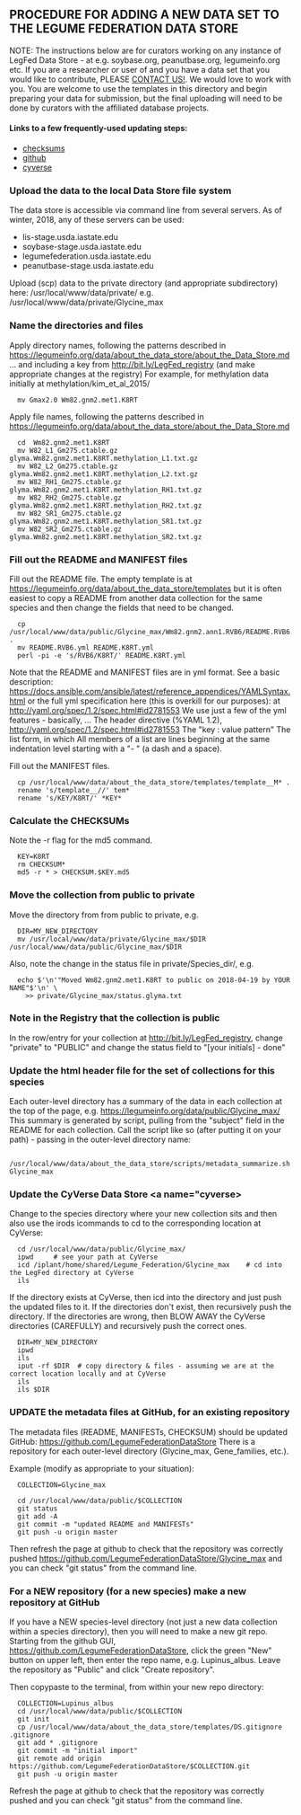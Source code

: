 ## PROCEDURE FOR ADDING A NEW DATA SET TO THE LEGUME FEDERATION DATA STORE

NOTE: The instructions below are for curators working on any instance of
LegFed Data Store - at e.g. soybase.org, peanutbase.org, legumeinfo.org etc. 
If you are a researcher or user of and you have a data set that you would like
to contribute, PLEASE <a href="https://legumeinfo.org/contact">CONTACT US!</a>. 
We would love to work with you. You are welcome to use the templates in this 
directory and begin preparing your data for submission, but the final uploading
will need to be done by curators with the affiliated database projects.

#### Links to a few frequently-used updating steps:
  - [checksums](#checksums)
  - [github](#github) 
  - [cyverse](#cyverse)



### Upload the data to the local Data Store file system
The data store is accessible via command line from several servers.
As of winter, 2018, any of these servers can be used:
  - lis-stage.usda.iastate.edu 
  - soybase-stage.usda.iastate.edu 
  - legumefederation.usda.iastate.edu 
  - peanutbase-stage.usda.iastate.edu

Upload (scp) data to the private directory (and appropriate subdirectory) here:
  /usr/local/www/data/private/
  e.g.
  /usr/local/www/data/private/Glycine_max

### Name the directories and files
Apply directory names, following the patterns described in 
  https://legumeinfo.org/data/about_the_data_store/about_the_Data_Store.md
... and including a key from http://bit.ly/LegFed_registry (and make appropriate changes at the registry)
For example, for methylation data initially at methylation/kim_et_al_2015/ 
```
  mv Gmax2.0 Wm82.gnm2.met1.K8RT
```

Apply file names, following the patterns described in
  https://legumeinfo.org/data/about_the_data_store/about_the_Data_Store.md
  
```
  cd  Wm82.gnm2.met1.K8RT
  mv W82_L1_Gm275.ctable.gz   glyma.Wm82.gnm2.met1.K8RT.methylation_L1.txt.gz 
  mv W82_L2_Gm275.ctable.gz   glyma.Wm82.gnm2.met1.K8RT.methylation_L2.txt.gz
  mv W82_RH1_Gm275.ctable.gz  glyma.Wm82.gnm2.met1.K8RT.methylation_RH1.txt.gz
  mv W82_RH2_Gm275.ctable.gz  glyma.Wm82.gnm2.met1.K8RT.methylation_RH2.txt.gz
  mv W82_SR1_Gm275.ctable.gz  glyma.Wm82.gnm2.met1.K8RT.methylation_SR1.txt.gz
  mv W82_SR2_Gm275.ctable.gz  glyma.Wm82.gnm2.met1.K8RT.methylation_SR2.txt.gz
```

### Fill out the README and MANIFEST files
Fill out the README file. The empty template is at 
https://legumeinfo.org/data/about_the_data_store/templates
but it is often easiest to copy a README from another data collection for the 
same species and then change the fields that need to be changed.

```
  cp /usr/local/www/data/public/Glycine_max/Wm82.gnm2.ann1.RVB6/README.RVB6.yml .
  mv README.RVB6.yml README.K8RT.yml
  perl -pi -e 's/RVB6/K8RT/' README.K8RT.yml
```

Note that the README and MANIFEST files are in yml format. See a basic description:
https://docs.ansible.com/ansible/latest/reference_appendices/YAMLSyntax.html
or the full yml specification here (this is overkill for our purposes):
at http://yaml.org/spec/1.2/spec.html#id2781553
We use just a few of the yml features - basically, ...
The header directive (%YAML 1.2), http://yaml.org/spec/1.2/spec.html#id2781553
The "key : value pattern"
The list form, in which All members of a list are lines beginning at the same 
indentation level starting with a "- " (a dash and a space).

Fill out the MANIFEST files.
```
  cp /usr/local/www/data/about_the_data_store/templates/template__M* .
  rename 's/template__//' tem*
  rename 's/KEY/K8RT/' *KEY*
```

### Calculate the CHECKSUMs <a name="checksums"></a>
Note the -r flag for the md5 command.
```
  KEY=K8RT
  rm CHECKSUM*
  md5 -r * > CHECKSUM.$KEY.md5
```

### Move the collection from public to private
Move the directory from from public to private, e.g.
```
  DIR=MY_NEW_DIRECTORY
  mv /usr/local/www/data/private/Glycine_max/$DIR /usr/local/www/data/public/Glycine_max/$DIR
```
Also, note the change in the status file in private/Species_dir/, e.g. 
```
  echo $'\n'"Moved Wm82.gnm2.met1.K8RT to public on 2018-04-19 by YOUR NAME"$'\n' \
    >> private/Glycine_max/status.glyma.txt
```

### Note in the Registry that the collection is public 
In the row/entry for your collection at http://bit.ly/LegFed_registry, 
change "private" to "PUBLIC" and change the status field to "[your initials] - done" 

### Update the html header file for the set of collections for this species
Each outer-level directory has a summary of the data in each collection at the top of the
page, e.g. https://legumeinfo.org/data/public/Glycine_max/
This summary is generated by script, pulling from the "subject" field in the README 
for each collection. Call the script like so (after putting it on your path) - 
passing in the outer-level directory name:
```
  /usr/local/www/data/about_the_data_store/scripts/metadata_summarize.sh Glycine_max
```

### Update the CyVerse Data Store <a name="cyverse></a>
Change to the species directory where your new collection sits and then 
also use the irods icommands to cd to the corresponding location at CyVerse:

```
  cd /usr/local/www/data/public/Glycine_max/
  ipwd     # see your path at CyVerse
  icd /iplant/home/shared/Legume_Federation/Glycine_max    # cd into the LegFed directory at CyVerse
  ils
```
If the directory exists at CyVerse, then icd into the directory and just push the updated files to it.
If the directories don't exist, then recursively push the directory.
If the directories are wrong, then BLOW AWAY the CyVerse directories (CAREFULLY) and 
recursively push the correct ones.

```
  DIR=MY_NEW_DIRECTORY
  ipwd
  ils
  iput -rf $DIR  # copy directory & files - assuming we are at the correct location locally and at CyVerse
  ils
  ils $DIR
```
  
### UPDATE the metadata files at GitHub, for an existing repository <a name="github"></a>
The metadata files (README, MANIFESTs, CHECKSUM) should be updated GitHub:
https://github.com/LegumeFederationDataStore
There is a repository for each outer-level directory (Glycine_max, Gene_families, etc.).

Example (modify as appropriate to your situation):
```
  COLLECTION=Glycine_max

  cd /usr/local/www/data/public/$COLLECTION
  git status
  git add -A
  git commit -m "updated README and MANIFESTs"
  git push -u origin master
```

Then refresh the page at github to check that the repository was correctly pushed
  https://github.com/LegumeFederationDataStore/Glycine_max
and you can check "git status" from the command line.


### For a NEW repository (for a new species) make a new repository at GitHub
If you have a NEW species-level directory (not just a new data collection within a species directory), 
then you will need to make a new git repo. Starting from the github GUI,
https://github.com/LegumeFederationDataStore, click the green "New" button on upper left, then
enter the repo name, e.g. Lupinus_albus. Leave the repository as "Public" and click "Create repository".

Then copypaste to the terminal, from within your new repo directory:
```
  COLLECTION=Lupinus_albus
  cd /usr/local/www/data/public/$COLLECTION
  git init
  cp /usr/local/www/data/about_the_data_store/templates/DS.gitignore .gitignore
  git add * .gitignore
  git commit -m "initial import"
  git remote add origin https://github.com/LegumeFederationDataStore/$COLLECTION.git
  git push -u origin master
```
Refresh the page at github to check that the repository was correctly pushed
and you can check "git status" from the command line.


